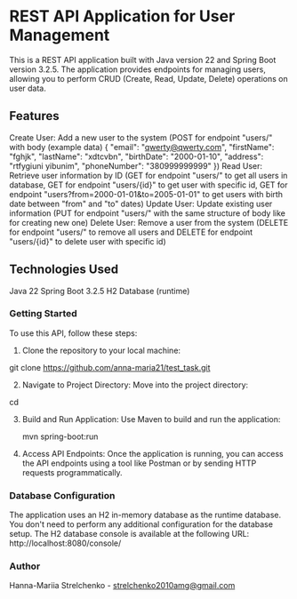 # REST API Application for User Management

This is a REST API application built with Java version 22 and Spring Boot version 3.2.5. The application provides endpoints for managing users, allowing you to perform CRUD (Create, Read, Update, Delete) operations on user data.

## Features
Create User: Add a new user to the system (POST for endpoint "users/" with body (example data) {
    "email": "qwerty@qwerty.com",
    "firstName": "fghjk",
    "lastName": "xdtcvbn",
    "birthDate": "2000-01-10",
    "address": "rtfygiuni yibunim",
    "phoneNumber": "380999999999"
})
Read User: Retrieve user information by ID (GET for endpoint "users/" to get all users in database, GET for endpoint "users/{id}" to get user with specific id, GET for endpoint "users?from=2000-01-01&to=2005-01-01" to get users with birth date between "from" and "to" dates)
Update User: Update existing user information (PUT for endpoint "users/" with the same structure of body like for creating new one)
Delete User: Remove a user from the system (DELETE for endpoint "users/" to remove all users and DELETE for endpoint "users/{id}" to delete user with specific id)

## Technologies Used
Java 22
Spring Boot 3.2.5
H2 Database (runtime)

### Getting Started
To use this API, follow these steps:

1. Clone the repository to your local machine:

 git clone https://github.com/anna-maria21/test_task.git

2. Navigate to Project Directory: Move into the project directory:
   
 cd <project-directory>
 
3. Build and Run Application: Use Maven to build and run the application:

   mvn spring-boot:run
   
5. Access API Endpoints: Once the application is running, you can access the API endpoints using a tool like Postman or by sending HTTP requests programmatically.


### Database Configuration
The application uses an H2 in-memory database as the runtime database. You don't need to perform any additional configuration for the database setup. The H2 database console is available at the following URL:
http://localhost:8080/console/

### Author
Hanna-Mariia Strelchenko - strelchenko2010amg@gmail.com 







 
